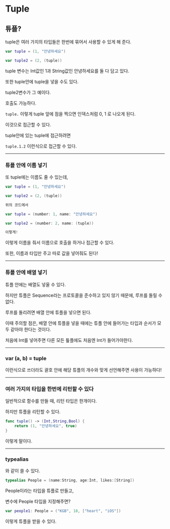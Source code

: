 # Tuple 

## 튜플? 

tuple은 여러 가지의 타입들은 한번에 묶어서 사용할 수 있게 해 준다. 

```swift
var tuple = (1, "안녕하세요")

var tuple2 = (2, (tuple))
```

tuple 변수는 Int값인 1과 String값인 안녕하세요를 둘 다 담고 있다. 

또한 tuple안에 tuple을 넣을 수도 있다. 

tuple2변수가 그 예이다. 

호출도 가능하다. 

`tuple.` 이렇게 tuple 앞에 점을 찍으면 인덱스처럼 0, 1 로 나오게 된다. 

이것으로 접근할 수 있다. 

tuple안에 있는 tuple에 접근하려면 

`tuple.1.2` 이런식으로 접근할 수 있다.

---
### 튜플 안에 이름 넣기 

또 tuple에는 이름도 줄 수 있는데, 

```swift
var tuple = (1, "안녕하세요")

var tuple2 = (2, (tuple))

위의 코드에서 

var tuple = (number: 1, name: "안녕하세요")

var tuple2 = (number: 2, name: (tuple))

이렇게!
```

이렇게 이름을 줘서 이름으로 호출을 하거나 접근할 수 있다. 

또한, 이름과 타입만 주고 따로 값을 넣어줘도 된다!

--- 
### 튜플 안에 배열 넣기

튜플 안에는 배열도 넣울 수 있다. 

하지만 튜플은 Sequence라는 프로토콜을 준수하고 있지 않기 때문에, 루프를 돌릴 수 없다.

루프를 돌리려면 배열 안에 튜플을 넣으면 된다. 

이때 주의할 점은, 배열 안에 튜플을 넣을 때에는 튜플 안에 들어가는 타입과 순서가 모두 같아야 한다는 것이다. 

처음에 Int를 넣어주면 다른 모든 튶플에도 처음엔 Int가 들어가야한다.

---

### var (a, b) = tuple 

이런식으로 쓰더라도 괄호 안에 해당 튜플의 개수와 맞게 선언해주면 사용이 가능하다!

---

### 여러 가지의 타입을 한번에 리턴할 수 있다

일반적으로 함수를 만들 때, 리턴 타입은 한개이다. 

하지만 튜플을 리턴할 수 있다.

```swift
func tuple() -> (Int,String,Bool) {   
    return (1, "안녕하세요", true)
}
```

이렇게 말이다.

---

### typealias 

와 같이 쓸 수 있다.

```swift
typealias People = (name:String, age:Int, likes:[String])
```

People이라는 타입을 튜플로 만들고,

변수에 People 타입을 지정해주면?

```swift
var people1: People = ("KGB", 18, ["heart", "iOS"])
```

이렇게 튜플을 받을 수 있다.